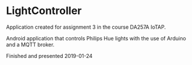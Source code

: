 # LightController
Application created for assignment 3 in the course DA257A IoTAP.

Android application that controls Philips Hue lights with the use of Arduino and a MQTT broker.

Finished and presented 2019-01-24
